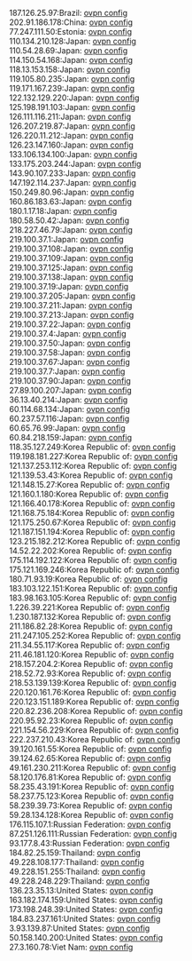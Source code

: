 187.126.25.97:Brazil: [ovpn config](vpn/187_126_25_97.ovpn)  
202.91.186.178:China: [ovpn config](vpn/202_91_186_178.ovpn)  
77.247.111.50:Estonia: [ovpn config](vpn/77_247_111_50.ovpn)  
110.134.210.128:Japan: [ovpn config](vpn/110_134_210_128.ovpn)  
110.54.28.69:Japan: [ovpn config](vpn/110_54_28_69.ovpn)  
114.150.54.168:Japan: [ovpn config](vpn/114_150_54_168.ovpn)  
118.13.153.158:Japan: [ovpn config](vpn/118_13_153_158.ovpn)  
119.105.80.235:Japan: [ovpn config](vpn/119_105_80_235.ovpn)  
119.171.167.239:Japan: [ovpn config](vpn/119_171_167_239.ovpn)  
122.132.129.220:Japan: [ovpn config](vpn/122_132_129_220.ovpn)  
125.198.191.103:Japan: [ovpn config](vpn/125_198_191_103.ovpn)  
126.111.116.211:Japan: [ovpn config](vpn/126_111_116_211.ovpn)  
126.207.219.87:Japan: [ovpn config](vpn/126_207_219_87.ovpn)  
126.220.11.212:Japan: [ovpn config](vpn/126_220_11_212.ovpn)  
126.23.147.160:Japan: [ovpn config](vpn/126_23_147_160.ovpn)  
133.106.134.100:Japan: [ovpn config](vpn/133_106_134_100.ovpn)  
133.175.203.244:Japan: [ovpn config](vpn/133_175_203_244.ovpn)  
143.90.107.233:Japan: [ovpn config](vpn/143_90_107_233.ovpn)  
147.192.114.237:Japan: [ovpn config](vpn/147_192_114_237.ovpn)  
150.249.80.96:Japan: [ovpn config](vpn/150_249_80_96.ovpn)  
160.86.183.63:Japan: [ovpn config](vpn/160_86_183_63.ovpn)  
180.1.17.18:Japan: [ovpn config](vpn/180_1_17_18.ovpn)  
180.58.50.42:Japan: [ovpn config](vpn/180_58_50_42.ovpn)  
218.227.46.79:Japan: [ovpn config](vpn/218_227_46_79.ovpn)  
219.100.37.1:Japan: [ovpn config](vpn/219_100_37_1.ovpn)  
219.100.37.108:Japan: [ovpn config](vpn/219_100_37_108.ovpn)  
219.100.37.109:Japan: [ovpn config](vpn/219_100_37_109.ovpn)  
219.100.37.125:Japan: [ovpn config](vpn/219_100_37_125.ovpn)  
219.100.37.138:Japan: [ovpn config](vpn/219_100_37_138.ovpn)  
219.100.37.19:Japan: [ovpn config](vpn/219_100_37_19.ovpn)  
219.100.37.205:Japan: [ovpn config](vpn/219_100_37_205.ovpn)  
219.100.37.211:Japan: [ovpn config](vpn/219_100_37_211.ovpn)  
219.100.37.213:Japan: [ovpn config](vpn/219_100_37_213.ovpn)  
219.100.37.22:Japan: [ovpn config](vpn/219_100_37_22.ovpn)  
219.100.37.4:Japan: [ovpn config](vpn/219_100_37_4.ovpn)  
219.100.37.50:Japan: [ovpn config](vpn/219_100_37_50.ovpn)  
219.100.37.58:Japan: [ovpn config](vpn/219_100_37_58.ovpn)  
219.100.37.67:Japan: [ovpn config](vpn/219_100_37_67.ovpn)  
219.100.37.7:Japan: [ovpn config](vpn/219_100_37_7.ovpn)  
219.100.37.90:Japan: [ovpn config](vpn/219_100_37_90.ovpn)  
27.89.100.207:Japan: [ovpn config](vpn/27_89_100_207.ovpn)  
36.13.40.214:Japan: [ovpn config](vpn/36_13_40_214.ovpn)  
60.114.68.134:Japan: [ovpn config](vpn/60_114_68_134.ovpn)  
60.237.57.116:Japan: [ovpn config](vpn/60_237_57_116.ovpn)  
60.65.76.99:Japan: [ovpn config](vpn/60_65_76_99.ovpn)  
60.84.218.159:Japan: [ovpn config](vpn/60_84_218_159.ovpn)  
118.35.127.249:Korea Republic of: [ovpn config](vpn/118_35_127_249.ovpn)  
119.198.181.227:Korea Republic of: [ovpn config](vpn/119_198_181_227.ovpn)  
121.137.253.112:Korea Republic of: [ovpn config](vpn/121_137_253_112.ovpn)  
121.139.53.43:Korea Republic of: [ovpn config](vpn/121_139_53_43.ovpn)  
121.148.15.27:Korea Republic of: [ovpn config](vpn/121_148_15_27.ovpn)  
121.160.1.180:Korea Republic of: [ovpn config](vpn/121_160_1_180.ovpn)  
121.166.40.178:Korea Republic of: [ovpn config](vpn/121_166_40_178.ovpn)  
121.168.75.184:Korea Republic of: [ovpn config](vpn/121_168_75_184.ovpn)  
121.175.250.67:Korea Republic of: [ovpn config](vpn/121_175_250_67.ovpn)  
121.187.151.194:Korea Republic of: [ovpn config](vpn/121_187_151_194.ovpn)  
123.215.182.212:Korea Republic of: [ovpn config](vpn/123_215_182_212.ovpn)  
14.52.22.202:Korea Republic of: [ovpn config](vpn/14_52_22_202.ovpn)  
175.114.192.122:Korea Republic of: [ovpn config](vpn/175_114_192_122.ovpn)  
175.121.169.246:Korea Republic of: [ovpn config](vpn/175_121_169_246.ovpn)  
180.71.93.19:Korea Republic of: [ovpn config](vpn/180_71_93_19.ovpn)  
183.103.122.151:Korea Republic of: [ovpn config](vpn/183_103_122_151.ovpn)  
183.98.163.105:Korea Republic of: [ovpn config](vpn/183_98_163_105.ovpn)  
1.226.39.221:Korea Republic of: [ovpn config](vpn/1_226_39_221.ovpn)  
1.230.187.132:Korea Republic of: [ovpn config](vpn/1_230_187_132.ovpn)  
211.186.82.28:Korea Republic of: [ovpn config](vpn/211_186_82_28.ovpn)  
211.247.105.252:Korea Republic of: [ovpn config](vpn/211_247_105_252.ovpn)  
211.34.55.117:Korea Republic of: [ovpn config](vpn/211_34_55_117.ovpn)  
211.46.181.120:Korea Republic of: [ovpn config](vpn/211_46_181_120.ovpn)  
218.157.204.2:Korea Republic of: [ovpn config](vpn/218_157_204_2.ovpn)  
218.52.72.93:Korea Republic of: [ovpn config](vpn/218_52_72_93.ovpn)  
218.53.139.139:Korea Republic of: [ovpn config](vpn/218_53_139_139.ovpn)  
220.120.161.76:Korea Republic of: [ovpn config](vpn/220_120_161_76.ovpn)  
220.123.151.189:Korea Republic of: [ovpn config](vpn/220_123_151_189.ovpn)  
220.82.236.208:Korea Republic of: [ovpn config](vpn/220_82_236_208.ovpn)  
220.95.92.23:Korea Republic of: [ovpn config](vpn/220_95_92_23.ovpn)  
221.154.56.229:Korea Republic of: [ovpn config](vpn/221_154_56_229.ovpn)  
222.237.210.43:Korea Republic of: [ovpn config](vpn/222_237_210_43.ovpn)  
39.120.161.55:Korea Republic of: [ovpn config](vpn/39_120_161_55.ovpn)  
39.124.62.65:Korea Republic of: [ovpn config](vpn/39_124_62_65.ovpn)  
49.161.230.211:Korea Republic of: [ovpn config](vpn/49_161_230_211.ovpn)  
58.120.176.81:Korea Republic of: [ovpn config](vpn/58_120_176_81.ovpn)  
58.235.43.191:Korea Republic of: [ovpn config](vpn/58_235_43_191.ovpn)  
58.237.75.123:Korea Republic of: [ovpn config](vpn/58_237_75_123.ovpn)  
58.239.39.73:Korea Republic of: [ovpn config](vpn/58_239_39_73.ovpn)  
59.28.134.128:Korea Republic of: [ovpn config](vpn/59_28_134_128.ovpn)  
176.115.107.1:Russian Federation: [ovpn config](vpn/176_115_107_1.ovpn)  
87.251.126.111:Russian Federation: [ovpn config](vpn/87_251_126_111.ovpn)  
93.177.8.43:Russian Federation: [ovpn config](vpn/93_177_8_43.ovpn)  
184.82.25.159:Thailand: [ovpn config](vpn/184_82_25_159.ovpn)  
49.228.108.177:Thailand: [ovpn config](vpn/49_228_108_177.ovpn)  
49.228.151.255:Thailand: [ovpn config](vpn/49_228_151_255.ovpn)  
49.228.248.229:Thailand: [ovpn config](vpn/49_228_248_229.ovpn)  
136.23.35.13:United States: [ovpn config](vpn/136_23_35_13.ovpn)  
163.182.174.159:United States: [ovpn config](vpn/163_182_174_159.ovpn)  
173.198.248.39:United States: [ovpn config](vpn/173_198_248_39.ovpn)  
184.83.237.161:United States: [ovpn config](vpn/184_83_237_161.ovpn)  
3.93.139.87:United States: [ovpn config](vpn/3_93_139_87.ovpn)  
50.158.140.200:United States: [ovpn config](vpn/50_158_140_200.ovpn)  
27.3.160.78:Viet Nam: [ovpn config](vpn/27_3_160_78.ovpn)  
